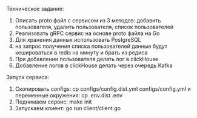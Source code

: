 Техническое задание:
1. Описать proto файл с сервисом из 3 методов: добавить пользователя, удалить пользователя, список пользователей
2. Реализовать gRPC сервис на основе proto файла на Go
3. Для хранения данных использовать PostgreSQL
4. на запрос получения списка пользователей данные будут кешироваться в redis на минуту и брать из редиса
5. При добавлении пользователя делать лог в clickHouse
6. Добавление логов в clickHouse делать через очередь Kafka

Запуск сервиса:
1. Скопировать configs: cp configs/config.dist.yml configs/config.yml и переменные окружения: cp .env.dist .env
2. Поднимаем сервис: make init
3. Запускаем клиент: go run client/client.go